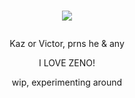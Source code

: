# <p align="center"> ![](https://i.imgur.com/nRzV6LV.png)
 <p align="center">Kaz or Victor, prns he & any <p align="center"> I LOVE ZENO! <p align="center"> wip, experimenting around
